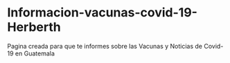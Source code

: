 # Informacion-vacunas-covid-19-Herberth
Pagina creada para que te informes sobre las Vacunas y Noticias de Covid-19 en Guatemala 
